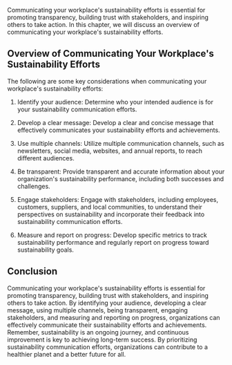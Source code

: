
Communicating your workplace's sustainability efforts is essential for promoting transparency, building trust with stakeholders, and inspiring others to take action. In this chapter, we will discuss an overview of communicating your workplace's sustainability efforts.

Overview of Communicating Your Workplace's Sustainability Efforts
-----------------------------------------------------------------

The following are some key considerations when communicating your workplace's sustainability efforts:

1. Identify your audience: Determine who your intended audience is for your sustainability communication efforts.

2. Develop a clear message: Develop a clear and concise message that effectively communicates your sustainability efforts and achievements.

3. Use multiple channels: Utilize multiple communication channels, such as newsletters, social media, websites, and annual reports, to reach different audiences.

4. Be transparent: Provide transparent and accurate information about your organization's sustainability performance, including both successes and challenges.

5. Engage stakeholders: Engage with stakeholders, including employees, customers, suppliers, and local communities, to understand their perspectives on sustainability and incorporate their feedback into sustainability communication efforts.

6. Measure and report on progress: Develop specific metrics to track sustainability performance and regularly report on progress toward sustainability goals.

Conclusion
----------

Communicating your workplace's sustainability efforts is essential for promoting transparency, building trust with stakeholders, and inspiring others to take action. By identifying your audience, developing a clear message, using multiple channels, being transparent, engaging stakeholders, and measuring and reporting on progress, organizations can effectively communicate their sustainability efforts and achievements. Remember, sustainability is an ongoing journey, and continuous improvement is key to achieving long-term success. By prioritizing sustainability communication efforts, organizations can contribute to a healthier planet and a better future for all.
